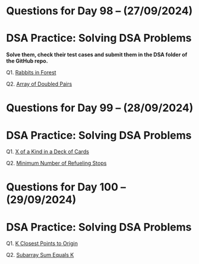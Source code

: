 # Questions for Day 98 – (27/09/2024)
# DSA Practice: Solving DSA Problems


**Solve them, check their test cases and submit them in the DSA folder of the GitHub repo.**

Q1. [Rabbits in Forest](https://leetcode.com/problems/rabbits-in-forest/description/)

Q2. [Array of Doubled Pairs](https://leetcode.com/problems/array-of-doubled-pairs/description/)


# Questions for Day 99 – (28/09/2024)
# DSA Practice: Solving DSA Problems


Q1. [X of a Kind in a Deck of Cards](https://leetcode.com/problems/x-of-a-kind-in-a-deck-of-cards/description/)

Q2. [Minimum Number of Refueling Stops](https://leetcode.com/problems/minimum-number-of-refueling-stops/description/)


# Questions for Day 100 – (29/09/2024)
# DSA Practice: Solving DSA Problems


Q1. [K Closest Points to Origin](https://leetcode.com/problems/k-closest-points-to-origin/description/)

Q2. [Subarray Sum Equals K](https://leetcode.com/problems/subarray-sum-equals-k/description/)
